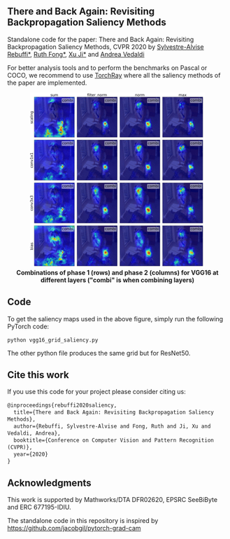 ## There and Back Again: Revisiting Backpropagation Saliency Methods

Standalone code for the paper: There and Back Again: Revisiting Backpropagation Saliency Methods, CVPR 2020 by [Sylvestre-Alvise Rebuffi*](http://www.robots.ox.ac.uk/~srebuffi/), [Ruth Fong*](http://ruthcfong.github.io/), [Xu Ji*](https://github.com/xu-ji) and [Andrea Vedaldi](http://www.robots.ox.ac.uk/~vedaldi/)

For better analysis tools and to perform the benchmarks on Pascal or COCO, we recommend to use [TorchRay](https://github.com/ruthcfong/TorchRay/tree/normgrad) where all the saliency methods of the paper are implemented.

<p align="center">
  <img src="bla.gif"><br>
  <b>Combinations of phase 1 (rows) and phase 2 (columns) for VGG16 at different layers ("combi" is when combining layers)</b><br>
</p>

## Code
To get the saliency maps used in the above figure, simply run the following PyTorch code:
```
python vgg16_grid_saliency.py
```
The other python file produces the same grid but for ResNet50.

## Cite this work
If you use this code for your project please consider citing us:
```
@inproceedings{rebuffi2020saliency,
  title={There and Back Again: Revisiting Backpropagation Saliency Methods},
  author={Rebuffi, Sylvestre-Alvise and Fong, Ruth and Ji, Xu and Vedaldi, Andrea},
  booktitle={Conference on Computer Vision and Pattern Recognition (CVPR)},
  year={2020}
}
```

## Acknowledgments
This work is supported by Mathworks/DTA DFR02620, EPSRC SeeBiByte and ERC 677195-IDIU.

The standalone code in this repository is inspired by https://github.com/jacobgil/pytorch-grad-cam
